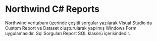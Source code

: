 # Northwind C# Reports
Northwind veritabanı üzerinde çeşitli sorgular yazılarak Visual Studio da Custom Report ve Dataset oluşturularak yapılmış Windows Form  uygulamasıdır.
Sql Sorguları Report SQL klasörü içerisindedir.
